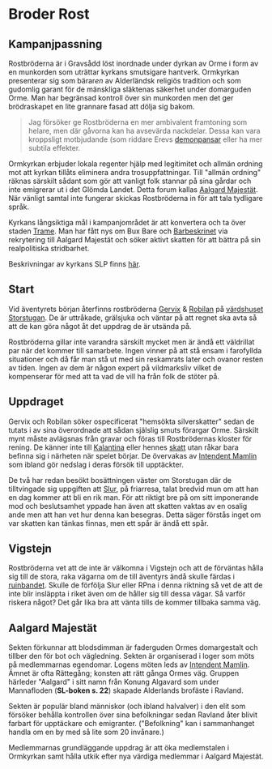 <title>Broder Rost - Gravsådd</title>

# Broder Rost

## Kampanjpassning

Rostbröderna är i Gravsådd löst inordnade under dyrkan av Orme i form av en munkorden som uträttar kyrkans smutsigare hantverk. Ormkyrkan presenterar sig som bärar*en* av Alderländsk religiös tradition och som gudomlig garant för de mänskliga släktenas säkerhet under domarguden Orme. Man har begränsad kontroll över sin munkorden men det ger brödraskapet en lite grannare fasad att dölja sig bakom. 

> Jag försöker ge Rostbröderna en mer ambivalent framtoning som helare, men där gåvorna kan ha avsevärda nackdelar. Dessa kan vara kroppsligt motbjudande (som riddare Erevs [demonpansar](rostbröder.html#mogpansar) eller ha mer subtila effekter.

Ormkyrkan erbjuder lokala regenter hjälp med legitimitet och allmän ordning mot att kyrkan tillåts eliminera andra trosuppfattningar. Till "allmän ordning" räknas särskilt sådant som gör att vanligt folk stannar på sina gårdar och inte emigrerar ut i det Glömda Landet. Detta forum kallas [Aalgard Majestät](#aalgard-majestat). När vänligt samtal inte fungerar skickas Rostbröderna in för att tala tydligare språk.

Kyrkans långsiktiga mål i kampanjområdet är att konvertera och ta över staden [Trame](trame.html). Man har fått nys om Bux Bare och [Barbeskrinet](börri_skröjare.html#barbeskrinet) via rekrytering till Aalgard Majestät och söker aktivt skatten för att bättra på sin realpolitiska stridbarhet.

Beskrivningar av kyrkans SLP finns [här](rostbröder.html).

## Start

Vid äventyrets början återfinns rostbröderna [Gervix](rostbröder.html#gervix) & [Robilan](rostbröder.html#robilan) på [värdshuset Storstugan](storstugan.html). De är uttråkade, grälsjuka och väntar på att regnet ska avta så att de kan göra något åt det uppdrag de är utsända på.

Rostbröderna gillar inte varandra särskilt mycket men är ändå ett väldrillat par när det kommer till samarbete. Ingen vinner på att stå ensam i farofyllda situationer och då får man stå ut med sin reskamrats later och ovanor resten av tiden. Ingen av dem är någon expert på vildmarksliv vilket de kompenserar för med att ta vad de vill ha från folk de stöter på.

## Uppdraget

Gervix och Robilan söker ospecificerat "hemsökta silverskatter" sedan de tutats i av sina överordnade att sådan själslig smuts förargar Orme. Särskilt mynt måste avlägsnas från gravar och föras till Rostbrödernas kloster för rening. De känner inte till [Kalantina](kalantina.html) eller hennes [skatt](börri_skröjare.html#barbeskrinet) utan råkar bara befinna sig i närheten när spelet börjar. De övervakas av [Intendent Mamlin](rostbröder.html#intendent-mamlin) som ibland gör nedslag i deras försök till upptäckter.

De två har redan besökt bosättningen väster om Storstugan där de tilltvingade sig uppgiften att [Slur](slur.html), på friarresa, talat bredvid mun om att han en dag kommer att bli en rik man. För att riktigt bre på om sitt imponerande mod och beslutsamhet yppade han även att skatten vaktas av en osalig ande men att han vet hur denna kan besegras. Detta säger förstås inget om var skatten kan tänkas finnas, men ett spår är ändå ett spår.

## Vigstejn

Rostbröderna vet att de inte är välkomna i Vigstejn och att de förväntas hålla sig till de stora, raka vägarna om de till äventyrs ändå skulle färdas i [ruinbandet](vigstejns_ruinband.html). Skulle de förfölja Slur eller RPna i denna riktning så vet de att de inte blir insläppta i riket även om de håller sig till dessa vägar. Så varför riskera något? Det går lika bra att vänta tills de kommer tillbaka samma väg.

## Aalgard Majestät

Sekten förkunnar att blodsdimman är faderguden Ormes domargestalt och tillber den för bot och vägledning. Sekten är organiserad i loger som möts på medlemmarnas egendomar. Logens möten leds av [Intendent Mamlin](rostbröder.html#intendent-mamlin). Ämnet är ofta Rättegång; konsten att rätt gånga Ormes väg. Gruppen härleder "Aalgard" i sitt namn från Konung Algavard som under Mannafloden (**SL-boken s. 22**) skapade Alderlands brofäste i Ravland.

Sekten är populär bland människor (och ibland halvalver) i den elit som försöker behålla kontrollen över sina befolkningar sedan Ravland åter blivit farbart för upptäckare och emigranter. ("Befolkning" kan i sammanhanget handla om en by med så lite som 20 invånare.)

Medlemmarnas grundläggande uppdrag är att öka medlemstalen i Ormkyrkan samt hålla utkik efter nya värdiga medlemmar i Aalgard Majestät.
